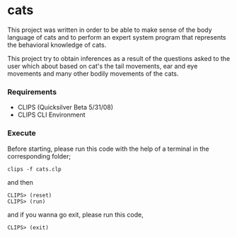# cats
This project was written in order to be able to make sense of the body language of cats and to perform an expert system program that represents the behavioral knowledge of cats. 

This project try to obtain inferences as a result of the questions asked to the user which about based on cat's the tail movements, ear and eye movements and many other bodily movements of the cats.

### Requirements
* CLIPS (Quicksilver Beta 5/31/08)
* CLIPS CLI Environment

### Execute
Before starting, please run this code with the help of a terminal in the corresponding folder;
```
clips -f cats.clp
```
and then
```
CLIPS> (reset)
CLIPS> (run)
```
and if you wanna go exit, please run this code,
```
CLIPS> (exit)
```
